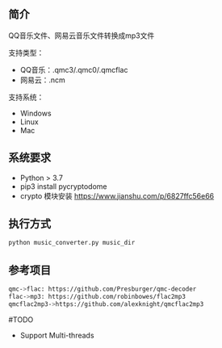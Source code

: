 ## 简介
QQ音乐文件、网易云音乐文件转换成mp3文件

支持类型：
* QQ音乐：.qmc3/.qmc0/.qmcflac
* 网易云：.ncm

支持系统：
* Windows
* Linux
* Mac

## 系统要求
* Python > 3.7
* pip3 install pycryptodome
* crypto 模块安装 https://www.jianshu.com/p/6827ffc56e66

## 执行方式
```bash
python music_converter.py music_dir 
```

## 参考项目
```bash
qmc->flac: https://github.com/Presburger/qmc-decoder
flac->mp3: https://github.com/robinbowes/flac2mp3
qmcflac2mp3->https://github.com/alexknight/qmcflac2mp3
```

#TODO
* Support Multi-threads